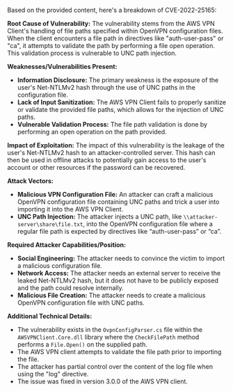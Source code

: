 Based on the provided content, here's a breakdown of CVE-2022-25165:

**Root Cause of Vulnerability:**
The vulnerability stems from the AWS VPN Client's handling of file paths specified within OpenVPN configuration files. When the client encounters a file path in directives like "auth-user-pass" or "ca", it attempts to validate the path by performing a file open operation. This validation process is vulnerable to UNC path injection.

**Weaknesses/Vulnerabilities Present:**

*   **Information Disclosure:** The primary weakness is the exposure of the user's Net-NTLMv2 hash through the use of UNC paths in the configuration file.
*   **Lack of Input Sanitization:** The AWS VPN Client fails to properly sanitize or validate the provided file paths, which allows for the injection of UNC paths.
*   **Vulnerable Validation Process:** The file path validation is done by performing an open operation on the path provided.

**Impact of Exploitation:**
The impact of this vulnerability is the leakage of the user's Net-NTLMv2 hash to an attacker-controlled server. This hash can then be used in offline attacks to potentially gain access to the user's account or other resources if the password can be recovered.

**Attack Vectors:**

*   **Malicious VPN Configuration File:** An attacker can craft a malicious OpenVPN configuration file containing UNC paths and trick a user into importing it into the AWS VPN Client.
*   **UNC Path Injection:** The attacker injects a UNC path, like `\\attacker-server\share\file.txt`, into the OpenVPN configuration file where a regular file path is expected by directives like “auth-user-pass” or “ca”.

**Required Attacker Capabilities/Position:**
*   **Social Engineering:** The attacker needs to convince the victim to import a malicious configuration file.
*   **Network Access:** The attacker needs an external server to receive the leaked Net-NTLMv2 hash, but it does not have to be publicly exposed and the path could resolve internally.
*   **Malicious File Creation:** The attacker needs to create a malicious OpenVPN configuration file with UNC paths.

**Additional Technical Details:**
*   The vulnerability exists in the `OvpnConfigParser.cs` file within the `AWSVPNClient.Core.dll` library where the `CheckFilePath` method performs a `File.Open()` on the supplied path.
*   The AWS VPN client attempts to validate the file path prior to importing the file.
*   The attacker has partial control over the content of the log file when using the "log" directive.
*   The issue was fixed in version 3.0.0 of the AWS VPN client.